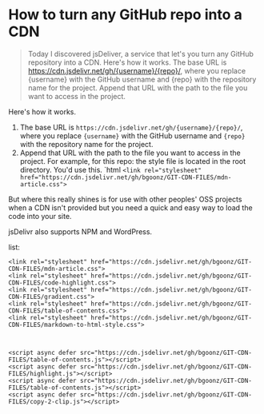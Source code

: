 # How to turn any GitHub repo into a CDN

> Today I discovered jsDeliver, a service that let's you turn any GitHub repository into a CDN.
Here's how it works.
 The base URL is <https://cdn.jsdelivr.net/gh/{username}/{repo}/>, where you replace {username} with the GitHub username and {repo} with the repository name for the project. Append that URL with the path to the file you want to access in the project.


Here's how it works.

1.  The base URL is `https://cdn.jsdelivr.net/gh/{username}/{repo}/`, where you replace `{username}` with the GitHub username and `{repo}` with the repository name for the project.
2.  Append that URL with the path to the file you want to access in the project. For example, for this repo: the style file is located in the root directory. You'd use this. `html ```<link rel="stylesheet" href="https://cdn.jsdelivr.net/gh/bgoonz/GIT-CDN-FILES/mdn-article.css">```

But where this really shines is for use with other peoples' OSS projects when a CDN isn't provided but you need a quick and easy way to load the code into your site.

jsDelivr also supports NPM and WordPress.

list:

```
<link rel="stylesheet" href="https://cdn.jsdelivr.net/gh/bgoonz/GIT-CDN-FILES/mdn-article.css">
<link rel="stylesheet" href="https://cdn.jsdelivr.net/gh/bgoonz/GIT-CDN-FILES/code-highlight.css">
<link rel="stylesheet" href="https://cdn.jsdelivr.net/gh/bgoonz/GIT-CDN-FILES/gradient.css">
<link rel="stylesheet" href="https://cdn.jsdelivr.net/gh/bgoonz/GIT-CDN-FILES/table-of-contents.css">
<link rel="stylesheet" href="https://cdn.jsdelivr.net/gh/bgoonz/GIT-CDN-FILES/markdown-to-html-style.css">



<script async defer src="https://cdn.jsdelivr.net/gh/bgoonz/GIT-CDN-FILES/table-of-contents.js"></script>
<script async defer src="https://cdn.jsdelivr.net/gh/bgoonz/GIT-CDN-FILES/highlight.js"></script>
<script async defer src="https://cdn.jsdelivr.net/gh/bgoonz/GIT-CDN-FILES/table-of-contents.js"></script>
<script async defer src="https://cdn.jsdelivr.net/gh/bgoonz/GIT-CDN-FILES/copy-2-clip.js"></script>




```

